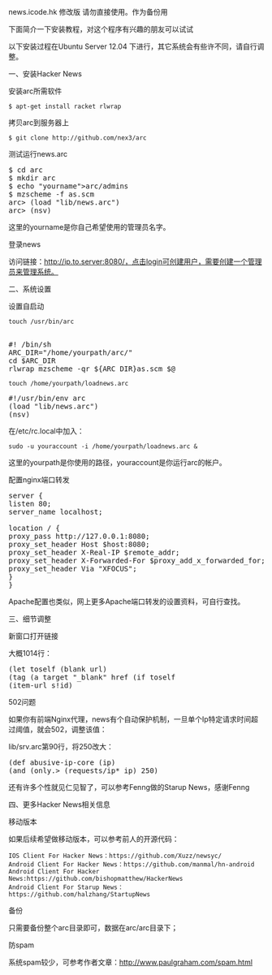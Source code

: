 news.icode.hk 修改版 请勿直接使用。作为备份用

下面简介一下安装教程，对这个程序有兴趣的朋友可以试试


以下安装过程在Ubuntu Server 12.04 下进行，其它系统会有些许不同，请自行调整。


一、安装Hacker News


安装arc所需软件


    $ apt-get install racket rlwrap

拷贝arc到服务器上

	$ git clone http://github.com/nex3/arc

测试运行news.arc
<pre>
$ cd arc
$ mkdir arc
$ echo "yourname">arc/admins
$ mzscheme -f as.scm
arc> (load "lib/news.arc")
arc> (nsv)
</pre>
这里的yourname是你自己希望使用的管理员名字。

登录news

访问链接：http://ip.to.server:8080/，点击login可创建用户，需要创建一个管理员来管理系统。

二、系统设置

设置自启动

	touch /usr/bin/arc
<pre>

#! /bin/sh
ARC_DIR="/home/yourpath/arc/"
cd $ARC_DIR
rlwrap mzscheme -qr ${ARC_DIR}as.scm $@
</pre>

	touch /home/yourpath/loadnews.arc
<pre>
#!/usr/bin/env arc
(load "lib/news.arc")
(nsv)
</pre>

在/etc/rc.local中加入：

	sudo -u youraccount -i /home/yourpath/loadnews.arc &

这里的yourpath是你使用的路径，youraccount是你运行arc的帐户。

配置nginx端口转发
<pre>
server {
listen 80;
server_name localhost;

location / {
proxy_pass http://127.0.0.1:8080;
proxy_set_header Host $host:8080;
proxy_set_header X-Real-IP $remote_addr;
proxy_set_header X-Forwarded-For $proxy_add_x_forwarded_for;
proxy_set_header Via "XFOCUS";
}
}
</pre>
Apache配置也类似，网上更多Apache端口转发的设置资料，可自行查找。

三、细节调整

新窗口打开链接

大概1014行：
<pre>
(let toself (blank url)
(tag (a target "_blank" href (if toself
(item-url s!id)
</pre>
502问题

如果你有前端Nginx代理，news有个自动保护机制，一旦单个Ip特定请求时间超过阈值，就会502，调整该值：

lib/srv.arc第90行，将250改大：
<pre>
(def abusive-ip-core (ip)
(and (only.> (requests/ip* ip) 250)
</pre>
还有许多个性就见仁见智了，可以参考Fenng做的Starup News，感谢Fenng 

四、更多Hacker News相关信息

移动版本

如果后续希望做移动版本，可以参考前人的开源代码：
```
IOS Client For Hacker News：https://github.com/Xuzz/newsyc/
Android Client For Hacker News：https://github.com/manmal/hn-android
Android Client For Hacker News:https://github.com/bishopmatthew/HackerNews
Android Client For Starup News：https://github.com/halzhang/StartupNews
```
备份

只需要备份整个arc目录即可，数据在arc/arc目录下；

防spam

系统spam较少，可参考作者文章：http://www.paulgraham.com/spam.html

